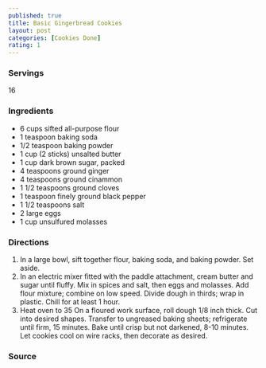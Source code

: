 ```yaml
---
published: true
title: Basic Gingerbread Cookies
layout: post
categories: [Cookies Done]
rating: 1
---
```

### Servings
16

### Ingredients
- 6 cups sifted all-purpose flour
- 1 teaspoon baking soda
- 1/2 teaspoon baking powder
- 1 cup (2 sticks) unsalted butter
- 1 cup dark brown sugar, packed
- 4 teaspoons ground ginger
- 4 teaspoons ground cinammon
- 1 1/2 teaspoons ground cloves
- 1 teaspoon finely ground black pepper
- 1 1/2 teaspoons salt
- 2 large eggs
- 1 cup unsulfured molasses

### Directions
1. In a large bowl, sift together flour, baking soda, and baking powder.  Set aside.
2. In an electric mixer fitted with the paddle attachment, cream butter and sugar until fluffy.  Mix in spices and salt, then eggs and molasses.  Add flour mixture; combine on low speed.  Divide dough in thirds; wrap in plastic.  Chill for at least 1 hour.
3. Heat oven to 35  On a floured work surface, roll dough 1/8 inch thick.  Cut into desired shapes.  Transfer to ungreased baking sheets; refrigerate until firm, 15 minutes.  Bake until crisp but not darkened, 8-10 minutes.  Let cookies cool on wire racks, then decorate as desired.

### Source

